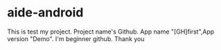 # aide-android
This is test my project.
Project name's Github.
App name "[GH]first",App version "Demo".
I'm beginner github.
Thank you

